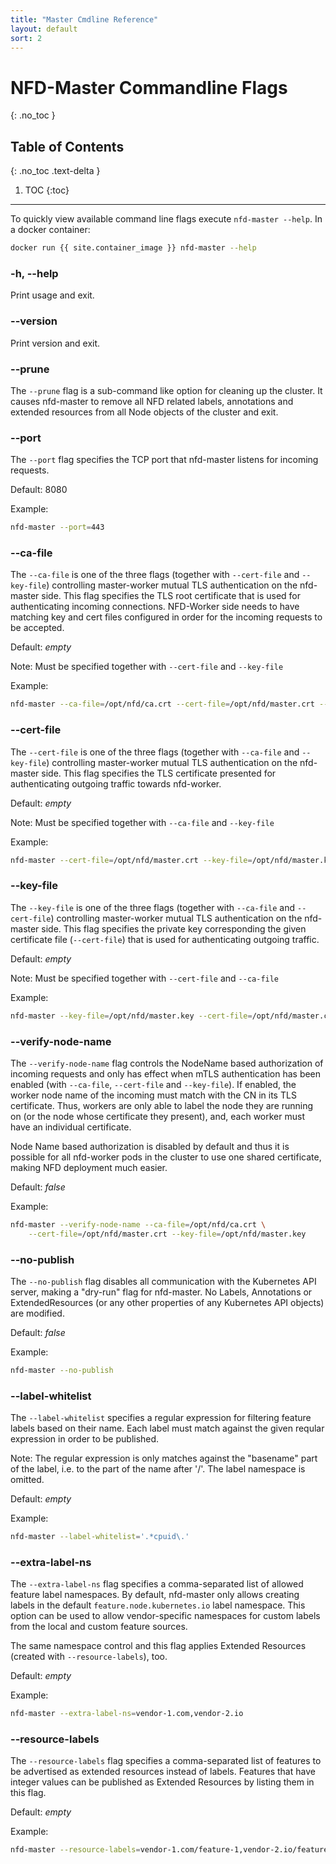 ```yaml
---
title: "Master Cmdline Reference"
layout: default
sort: 2
---
```


# NFD-Master Commandline Flags
{: .no_toc }

## Table of Contents
{: .no_toc .text-delta }

1. TOC
{:toc}

---

To quickly view available command line flags execute `nfd-master --help`.
In a docker container:

```bash
docker run {{ site.container_image }} nfd-master --help
```

### -h, --help

Print usage and exit.

### --version

Print version and exit.

### --prune

The `--prune` flag is a sub-command like option for cleaning up the cluster. It
causes nfd-master to remove all NFD related labels, annotations and extended
resources from all Node objects of the cluster and exit.

### --port

The `--port` flag specifies the TCP port that nfd-master listens for incoming requests.

Default: 8080

Example:

```bash
nfd-master --port=443
```

### --ca-file

The `--ca-file` is one of the three flags (together with `--cert-file` and
`--key-file`) controlling master-worker mutual TLS authentication on the
nfd-master side. This flag specifies the TLS root certificate that is used for
authenticating incoming connections. NFD-Worker side needs to have matching key
and cert files configured in order for the incoming requests to be accepted.

Default: *empty*

Note: Must be specified together with `--cert-file` and `--key-file`

Example:

```bash
nfd-master --ca-file=/opt/nfd/ca.crt --cert-file=/opt/nfd/master.crt --key-file=/opt/nfd/master.key
```

### --cert-file

The `--cert-file` is one of the three flags (together with `--ca-file` and
`--key-file`) controlling master-worker mutual TLS authentication on the
nfd-master side. This flag specifies the TLS certificate presented for
authenticating outgoing traffic towards nfd-worker.

Default: *empty*

Note: Must be specified together with `--ca-file` and `--key-file`

Example:

```bash
nfd-master --cert-file=/opt/nfd/master.crt --key-file=/opt/nfd/master.key --ca-file=/opt/nfd/ca.crt
```

### --key-file

The `--key-file` is one of the three flags (together with `--ca-file` and
`--cert-file`) controlling master-worker mutual TLS authentication on the
nfd-master side. This flag specifies the private key corresponding the given
certificate file (`--cert-file`) that is used for authenticating outgoing
traffic.

Default: *empty*

Note: Must be specified together with `--cert-file` and `--ca-file`

Example:

```bash
nfd-master --key-file=/opt/nfd/master.key --cert-file=/opt/nfd/master.crt --ca-file=/opt/nfd/ca.crt
```

### --verify-node-name

The `--verify-node-name` flag controls the NodeName based authorization of
incoming requests and only has effect when mTLS authentication has been enabled
(with `--ca-file`, `--cert-file` and `--key-file`). If enabled, the worker node
name of the incoming must match with the CN in its TLS certificate. Thus,
workers are only able to label the node they are running on (or the node whose
certificate they present), and, each worker must have an individual
certificate.

Node Name based authorization is disabled by default and thus it is possible
for all nfd-worker pods in the cluster to use one shared certificate, making
NFD deployment much easier.

Default: *false*

Example:

```bash
nfd-master --verify-node-name --ca-file=/opt/nfd/ca.crt \
    --cert-file=/opt/nfd/master.crt --key-file=/opt/nfd/master.key
```

### --no-publish

The `--no-publish` flag disables all communication with the Kubernetes API
server, making a "dry-run" flag for nfd-master. No Labels, Annotations or
ExtendedResources (or any other properties of any Kubernetes API objects) are
modified.

Default: *false*

Example:

```bash
nfd-master --no-publish
```

### --label-whitelist

The `--label-whitelist` specifies a regular expression for filtering feature
labels based on their name. Each label must match against the given reqular
expression in order to be published.

Note: The regular expression is only matches against the "basename" part of the
label, i.e. to the part of the name after '/'. The label namespace is omitted.

Default: *empty*

Example:

```bash
nfd-master --label-whitelist='.*cpuid\.'
```

### --extra-label-ns

The `--extra-label-ns` flag specifies a comma-separated list of allowed feature
label namespaces. By default, nfd-master only allows creating labels in the
default `feature.node.kubernetes.io` label namespace. This option can be used
to allow vendor-specific namespaces for custom labels from the local and custom
feature sources.

The same namespace control and this flag applies Extended Resources (created
with `--resource-labels`), too.

Default: *empty*

Example:

```bash
nfd-master --extra-label-ns=vendor-1.com,vendor-2.io
```

### --resource-labels

The `--resource-labels` flag specifies a comma-separated list of features to be
advertised as extended resources instead of labels. Features that have integer
values can be published as Extended Resources by listing them in this flag.

Default: *empty*

Example:

```bash
nfd-master --resource-labels=vendor-1.com/feature-1,vendor-2.io/feature-2
```
